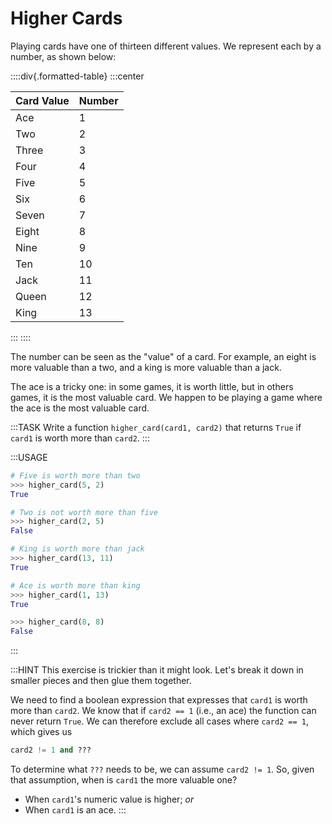 # Higher Cards

Playing cards have one of thirteen different values.
We represent each by a number, as shown below:

::::div{.formatted-table}
:::center

| Card Value | Number |
| ---------- | ------ |
| Ace | 1 |
| Two | 2 |
| Three | 3 |
| Four | 4 |
| Five | 5 |
| Six | 6 |
| Seven | 7 |
| Eight | 8 |
| Nine | 9 |
| Ten | 10 |
| Jack | 11 |
| Queen | 12 |
| King | 13 |

:::
::::

The number can be seen as the "value" of a card.
For example, an eight is more valuable than a two, and a king is more valuable than a jack.

The ace is a tricky one: in some games, it is worth little, but in others games, it is the most valuable card.
We happen to be playing a game where the ace is the most valuable card.

:::TASK
Write a function `higher_card(card1, card2)` that returns `True` if `card1` is worth more than `card2`.
:::

:::USAGE

```python
# Five is worth more than two
>>> higher_card(5, 2)
True

# Two is not worth more than five
>>> higher_card(2, 5)
False

# King is worth more than jack
>>> higher_card(13, 11)
True

# Ace is worth more than king
>>> higher_card(1, 13)
True

>>> higher_card(8, 8)
False
```

:::

:::HINT
This exercise is trickier than it might look.
Let's break it down in smaller pieces and then glue them together.

We need to find a boolean expression that expresses that `card1` is worth more than `card2`.
We know that if `card2 == 1` (i.e., an ace) the function can never return `True`.
We can therefore exclude all cases where `card2 == 1`, which gives us

```python
card2 != 1 and ???
```

To determine what `???` needs to be, we can assume `card2 != 1`.
So, given that assumption, when is `card1` the more valuable one?

* When `card1`'s numeric value is higher; *or*
* When `card1` is an ace.
:::
